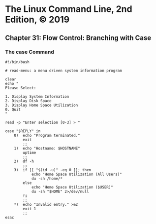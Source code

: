 # The Linux Command Line, 2nd Edition, © 2019

## Chapter 31: Flow Control: Branching with Case

### The case Command

```
#!/bin/bash

# read-menu: a menu driven system information program

clear
echo "
Please Select:

1. Display System Information
2. Display Disk Space
3. Display Home Space Utilization
0. Quit
"

read -p "Enter selection [0-3] > "

case "$REPLY" in
	0)	echo "Program terminated."
		exit
		;;
	1)	echo "Hostname: $HOSTNAME"
		uptime
		;;
	2)	df -h
		;;
	3)	if [[ "$(id -u)" -eq 0 ]]; then
			echo "Home Space Utilization (All Users)"
			du -sh /home/*
		else
			echo "Home Space Utilization ($USER)"
			du -sh "$HOME" 2>/dev/null
		fi
		;;
	*)	echo "Invalid entry." >&2
		exit 1
		;;
esac
```